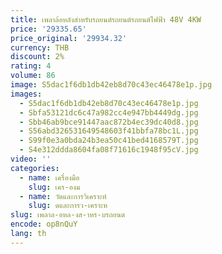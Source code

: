 ```yaml
---
title: เพลาล้อหลังสําหรับรถยนต์รถยนต์รถยนต์ไฟฟ้า 48V 4KW
price: '29335.65'
price_original: '29934.32'
currency: THB
discount: 2%
rating: 4
volume: 86
image: S5dac1f6db1db42eb8d70c43ec46478e1p.jpg
images:
  - S5dac1f6db1db42eb8d70c43ec46478e1p.jpg
  - Sbfa53121dc6c47a982cc4e947bb4449dg.jpg
  - Sbb46ab9bce91447aac872b4ec39dc40d8.jpg
  - S56abd326531649548603f41bbfa78bc1L.jpg
  - S99f0e3a0bda24b3ea50c41bed4168579T.jpg
  - S4e312ddda8604fa08f71616c1948f95cV.jpg
video: ''
categories:
  - name: เครื่องมือ
    slug: เคร-องม
  - name: วัดและการวิเคราะห์
    slug: ดและการว-เคราะห
slug: เพลาล-อหล-งส-าหร-บรถยนต
encode: op8nQuY
lang: th
---
```

  